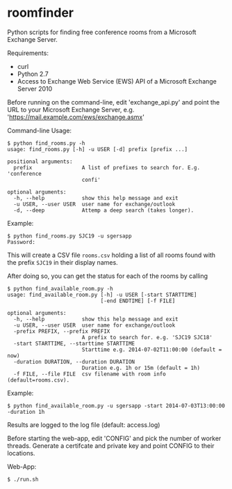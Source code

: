 roomfinder
==========

Python scripts for finding free conference rooms from a Microsoft Exchange Server.

Requirements:
 
 - curl
 - Python 2.7
 - Access to Exchange Web Service (EWS) API of a Microsoft Exchange Server 2010 

Before running on the command-line, edit 'exchange_api.py' and point the URL to
your Microsoft Exchange Server, e.g. 'https://mail.example.com/ews/exchange.asmx'

Command-line Usage:

	$ python find_rooms.py -h
	usage: find_rooms.py [-h] -u USER [-d] prefix [prefix ...]

	positional arguments:
	  prefix                A list of prefixes to search for. E.g. 'conference
	                        confi'

	optional arguments:
	  -h, --help            show this help message and exit
	  -u USER, --user USER  user name for exchange/outlook
	  -d, --deep            Attemp a deep search (takes longer).


Example:
	
	$ python find_rooms.py SJC19 -u sgersapp
	Password:

This will create a CSV file `rooms.csv` holding a list of all rooms found with the prefix `SJC19` in their display names.

After doing so, you can get the status for each of the rooms by calling

	$ python find_available_room.py -h
	usage: find_available_room.py [-h] -u USER [-start STARTTIME]
                                  [-end ENDTIME] [-f FILE]
    
	optional arguments:
	  -h, --help            show this help message and exit
	  -u USER, --user USER  user name for exchange/outlook
	  -prefix PREFIX, --prefix PREFIX
	                        A prefix to search for. e.g. 'SJC19 SJC18'
	  -start STARTTIME, --starttime STARTTIME
	                        Starttime e.g. 2014-07-02T11:00:00 (default = now)
	  -duration DURATION, --duration DURATION
	                        Duration e.g. 1h or 15m (default = 1h)
	  -f FILE, --file FILE  csv filename with room info (default=rooms.csv).


Example:
	
	$ python find_available_room.py -u sgersapp -start 2014-07-03T13:00:00 -duration 1h

Results are logged to the log file (default: access.log)

Before starting the web-app, edit 'CONFIG' and pick the number of worker threads.
Generate a certifcate and private key and point CONFIG to their locations.

Web-App:

	$ ./run.sh

